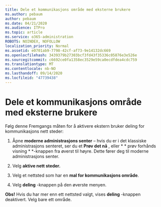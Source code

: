 ```yaml
---
title: Dele et kommunikasjons område med eksterne brukere
ms.author: pebaum
author: pebaum
ms.date: 04/21/2020
ms.audience: ITPro
ms.topic: article
ms.service: o365-administration
ROBOTS: NOINDEX, NOFOLLOW
localization_priority: Normal
ms.assetid: e0701ab9-7798-42cf-af73-9e14132dc669
ms.openlocfilehash: 3439379b27303bcf3fd43f35336c05876e3e526e
ms.sourcegitcommit: c6692ce0fa1358ec3529e59ca0ecdfdea4cdc759
ms.translationtype: MT
ms.contentlocale: nb-NO
ms.lasthandoff: 09/14/2020
ms.locfileid: "47739438"
---
```

# <a name="share-a-communication-site-with-external-users"></a>Dele et kommunikasjons område med eksterne brukere

Følg denne Fremgangs måten for å aktivere ekstern bruker deling for kommunikasjons nett steder: 
  
1. Åpne **moderne administrasjons senter** – hvis du er i det klassiske administrasjons senteret, ser du et **Prøv det nå** , eller * * prøv forhånds visning * *-knappen fra øverst til høyre. Dette fører deg til moderne administrasjons senter. 
  
2. Velg **aktive nett steder.**
  
3. Velg et nettsted som har en **mal for kommunikasjons område**. 
  
4. Velg **deling** -knappen på den øverste menyen. 
  
 **Obs!** Hvis du har mer enn ett nettsted valgt, vises **deling** -knappen deaktivert. Velg bare ett område. 
  

